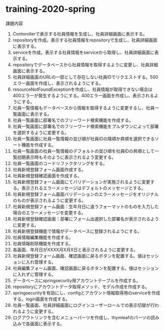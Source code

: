 # training-2020-spring
課題内容
1. Contorollerで表示する社員情報を生成し、社員詳細画面に表示する。
2. repositoryを作成。表示する社員情報をrepositoryで生成し、社員詳細画面に表示する。
3. serviceを作成。表示する社員情報をserviceから取得し、社員詳細画面に表示する。
4. repositoryでデータベースから社員情報を取得するように変更し、社員詳細画面に表示する。
5. 社員詳細画面のURLの一部として存在しない社員IDでリクエストする。500エラー画面を作成し、表示されるようにする。
6. resourceNotFoundExceptionを作成し、社員情報が取得できない場合は400エラーが発生するようにする。400エラー画面を作成し、表示されるようにする。
7. 社員一覧情報もデータベースから情報を取得するように変更するし、社員一覧画面に表示する。
8. 社員一覧画面に部署名でのフリーワード検索機能を作成する。
9. 社員一覧画面に部署名でのフリーワード検索機能をプルダウンによって部署を選択するように変更する。
10. 社員一覧画面に社員一覧情報の並び順が社員IDの降順か昇順を選択できるソート機能を作成する。
11. 社員一覧画面の社員一覧情報のデフォルトの並び順を社員IDの昇順として一覧初期表示時もそのように表示されるよう変更する。
12. 社員一覧画面のコードリファクタリングをする。
13. 社員新規登録フォーム画面作成する。
14. 社員新規登録確認画面を作成する。
15. 社員新規登録フォーム画面にてバリデーションが実施されるように変更する。表示されるエラーメッセージはデフォルトのメッセージとする。
16. 社員新規登録フォーム画面バリデーションのエラーメッセージをオリジナルのものが表示されるように変更する。
17. 社員新規登録フォーム画面：生年月日に違うフォーマットのものを入力した場合のエラーメッセージを変更する。
18. 社員新規登録確認画面：部署にフォーム出選択した部署名が表示されるように変更する。
19. 社員新規登録機能で情報がデータベースに登録されるようにする。
20. 社員情報編集機能を作成する。
21. 社員情報削除機能を作成する。
22. 各画面、年月日がXXXX月X月X日と表示されるように変更する。
23. 社員新規登録フォーム画面、確認画面に戻るボタンを配置する。値はセッションに入れ管理する。
24. 社員編集フォーム画面、確認画面に戻るボタンを配置する。値はセッションに入れずに管理する。
25. データベースにspringsecurity用アカウントテーブルを作成する。
26. repositoryにアカウントデータ取得メソッド、モデル作成を作成する。
27. springsecurityを有効にし、configとアカウント情報取得用のserviceを作成する。login画面を作成する。
28. 社員一覧画面、社員詳細画面にログインユーザーロールでの表示切替が行われるように変更する。
29. ログアウトリンクを含むメニューパーツを作成し、thymleafのパーツの読み込みで各画面に表示する。
